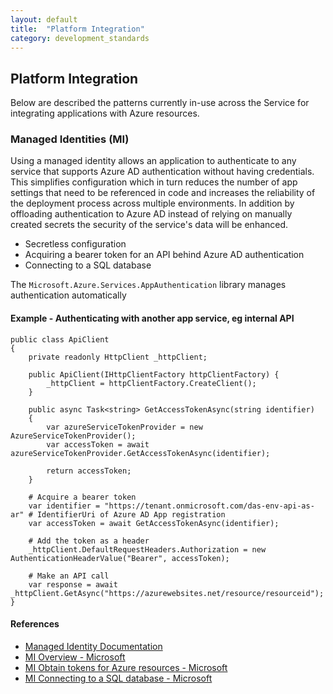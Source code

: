 ```yaml
---
layout: default
title:  "Platform Integration"
category: development_standards
---
```


## Platform Integration

Below are described the patterns currently in-use across the Service for integrating applications with Azure resources.

### Managed Identities (MI)

Using a managed identity allows an application to authenticate to any service that supports Azure AD authentication without having credentials.  This simplifies configuration which in turn reduces the number of app settings that need to be referenced in code and increases the reliability of the deployment process across multiple environments.  In addition by offloading authentication to Azure AD instead of relying on manually created secrets the security of the service's data will be enhanced.

* Secretless configuration
* Acquiring a bearer token for an API behind Azure AD authentication
* Connecting to a SQL database

The ```Microsoft.Azure.Services.AppAuthentication``` library manages authentication automatically

#### Example - Authenticating with another app service, eg internal API

    public class ApiClient
    {
        private readonly HttpClient _httpClient;

        public ApiClient(IHttpClientFactory httpClientFactory) {
            _httpClient = httpClientFactory.CreateClient();
        }

        public async Task<string> GetAccessTokenAsync(string identifier)
        {
            var azureServiceTokenProvider = new AzureServiceTokenProvider();
            var accessToken = await azureServiceTokenProvider.GetAccessTokenAsync(identifier);
            
            return accessToken;
        }

        # Acquire a bearer token
        var identifier = "https://tenant.onmicrosoft.com/das-env-api-as-ar" # IdentifierUri of Azure AD App registration
        var accessToken = await GetAccessTokenAsync(identifier);

        # Add the token as a header
        _httpClient.DefaultRequestHeaders.Authorization = new AuthenticationHeaderValue("Bearer", accessToken);

        # Make an API call
        var response = await _httpClient.GetAsync("https://azurewebsites.net/resource/resourceid");
    }

#### References

* [Managed Identity Documentation](https://docs.microsoft.com/en-us/azure/active-directory/managed-identities-azure-resources/)
* [MI Overview - Microsoft](https://docs.microsoft.com/en-us/azure/active-directory/managed-identities-azure-resources/overview)
* [MI Obtain tokens for Azure resources - Microsoft](https://docs.microsoft.com/en-us/azure/app-service/overview-managed-identity?tabs=dotnet#asal)
* [MI Connecting to a SQL database - Microsoft](https://docs.microsoft.com/en-us/azure/app-service/app-service-web-tutorial-connect-msi)